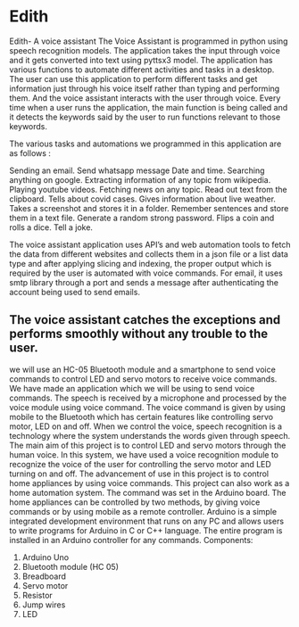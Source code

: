 # Edith
Edith- A voice assistant
The Voice Assistant is programmed in python using speech recognition models. The application takes the input through voice and it gets converted into text using pyttsx3 model. The application has various functions to automate different activities and tasks in a desktop. The user can use this application to perform different tasks and get information just through his voice itself rather than typing and performing them. And the voice assistant interacts with the user through voice. Every time when a user runs the application, the main function is being called and it detects the keywords said by the user to run functions relevant to those keywords. 

The various tasks and automations we programmed in this application are as follows :

Sending an email.
Send whatsapp message
Date and time.
Searching anything on google.
Extracting information of any topic from wikipedia.
Playing youtube videos.
Fetching news on any topic.
Read out text from the clipboard.
Tells about covid cases.
Gives information about live weather.
Takes a screenshot and stores it in a folder.
Remember sentences and store them in a text file.
Generate a random strong password.
Flips a coin and rolls a dice.
Tell a joke.

The voice assistant application uses API’s and web automation tools to fetch the data from different websites and collects them in a json file or a list data type and after applying slicing and indexing, the proper output which is required by the user is automated with voice commands. For email, it uses smtp library through a port and sends a message after authenticating the account being used to send emails. 

The voice assistant catches the exceptions and performs smoothly without any trouble to the user. 
---------------------------------------------------------------------------------------------------------------------------------------------

we will use an HC-05 Bluetooth module and a smartphone to send voice commands to control LED and servo motors to receive voice commands. We have made an application which we will be using to send voice commands. The speech is received by a microphone and processed by the voice module using voice command. The voice command is given by using mobile to the Bluetooth which has certain features like controlling servo motor, LED on and off.
When we control the voice, speech recognition is a technology where the system understands the words given through speech. The main aim of this project is to control LED and servo motors through the human voice. In this system, we have used a voice recognition module to recognize the voice of the user for controlling the servo motor and LED turning on and off. The advancement of use in this project is to control home appliances by using voice commands. This project can also work as a home automation system. The command was set in the Arduino board. The home appliances can be controlled by two methods, by giving voice commands or by using mobile as a remote controller. Arduino is a simple integrated development environment that runs on any PC and allows users to write programs for Arduino in C or C++ language. The entire program is installed in an Arduino controller for any commands.
Components:

1.	Arduino Uno
2.	Bluetooth module (HC 05)
3.	Breadboard
4.	Servo motor 
5.	Resistor
6.	Jump wires
7.	LED
